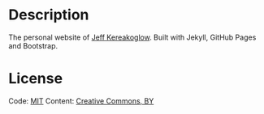 # Description
The personal website of [Jeff Kereakoglow](http://jeffkereakoglow.com). Built
with Jekyll, GitHub Pages and Bootstrap.

# License
Code: [MIT](http://opensource.org/licenses/mit-license.php)
Content: [Creative Commons, BY](http://creativecommons.org/licenses/by/3.0/)
